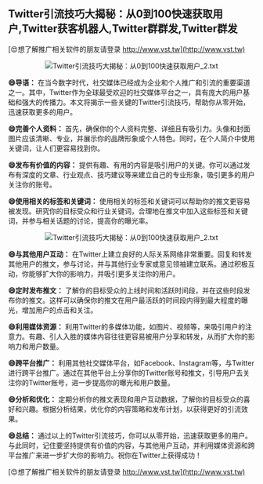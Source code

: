 ## **Twitter引流技巧大揭秘：从0到100快速获取用户,Twitter获客机器人,Twitter群群发,Twitter群发**

[😍想了解推广相关软件的朋友请登录 http://www.vst.tw](http://www.vst.tw)

 <center><img src="https://vst.tw/MP4/tuiguang/png/0.png" alt="Twitter引流技巧大揭秘：从0到100快速获取用户_2.txt"></center>

**😄导语：**
在当今数字时代，社交媒体已经成为企业和个人推广和引流的重要渠道之一。其中，Twitter作为全球最受欢迎的社交媒体平台之一，具有庞大的用户基础和强大的传播力。本文将揭示一些关键的Twitter引流技巧，帮助你从零开始，迅速获取更多的用户。

**😄完善个人资料：**
首先，确保你的个人资料完整、详细且有吸引力。头像和封面图片应该清晰、专业，并展示你的品牌形象或个人特色。同时，在个人简介中使用关键词，让人们更容易找到你。

**😄发布有价值的内容：**
提供有趣、有用的内容是吸引用户的关键。你可以通过发布有深度的文章、行业观点、技巧建议等来建立自己的专业形象，吸引更多的用户关注你的账号。

**😄使用相关的标签和关键词：**
使用相关的标签和关键词可以帮助你的推文更容易被发现。研究你的目标受众和行业关键词，合理地在推文中加入这些标签和关键词，并参与相关话题的讨论，提高你的曝光率。

 <center><img src="https://vst.tw/MP4/tuiguang/png/2.png" alt="Twitter引流技巧大揭秘：从0到100快速获取用户_2.txt"></center>

**😄与其他用户互动：**
在Twitter上建立良好的人际关系网络非常重要。回复和转发其他用户的推文，参与讨论，并与其他行业专家或意见领袖建立联系。通过积极互动，你能够扩大你的影响力，并吸引更多关注你的用户。

**😄定时发布推文：**
了解你的目标受众的上线时间和活跃时间段，并在这些时段发布你的推文。这样可以确保你的推文在用户最活跃的时间段内得到最大程度的曝光，增加用户的点击和关注。

**😄利用媒体资源：**
利用Twitter的多媒体功能，如图片、视频等，来吸引用户的注意力。有趣、引人入胜的媒体内容往往更容易被用户分享和转发，从而扩大你的影响力和用户数量。

**😄跨平台推广：**
利用其他社交媒体平台，如Facebook、Instagram等，与Twitter进行跨平台推广。通过在其他平台上分享你的Twitter账号和推文，引导用户去关注你的Twitter账号，进一步提高你的曝光和用户数量。

**😄分析和优化：**
定期分析你的推文表现和用户互动数据，了解你的目标受众的喜好和兴趣。根据分析结果，优化你的内容策略和发布计划，以获得更好的引流效果。

**😄总结：**
通过以上的Twitter引流技巧，你可以从零开始，迅速获取更多的用户。与此同时，记住要坚持提供有价值的内容，与其他用户互动，并利用媒体资源和跨平台推广来进一步扩大你的影响力。祝你在Twitter上获得成功！

[😍想了解推广相关软件的朋友请登录 http://www.vst.tw](http://www.vst.tw)



